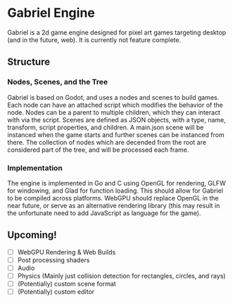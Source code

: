 # Gabriel Engine
Gabriel is a 2d game engine designed for pixel art games targeting desktop (and in the future, web). It is currently not feature complete.
## Structure
### Nodes, Scenes, and the Tree
Gabriel is based on Godot, and uses a nodes and scenes to build games. Each node can have an attached script which modifies the behavior of the node. Nodes can be a parent to multiple children, which they can interact with via the script. Scenes are defined as JSON objects, with a type, name, transform, script properties, and children. A main.json scene will be instanced when the game starts and further scenes can be instanced from there. The collection of nodes which are decended from the root are considered part of the tree, and will be processed each frame.
### Implementation
The engine is implemented in Go and C using OpenGL for rendering, GLFW for windowing, and Glad for function loading. This should allow for Gabriel to be compiled across platforms. WebGPU should replace OpenGL in the near future, or serve as an alternative rendering library (this may result in the unfortunate need to add JavaScript as language for the game).
## Upcoming!
- [ ] WebGPU Rendering & Web Builds
- [ ] Post processing shaders
- [ ] Audio
- [ ] Physics (Mainly just collision detection for rectangles, circles, and rays)
- [ ] \(Potentially) custom scene format
- [ ] \(Potentially) custom editor
